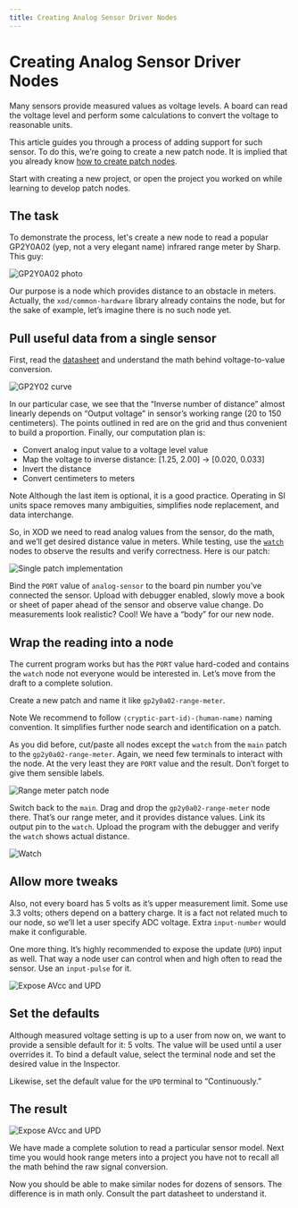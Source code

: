 ```yaml
---
title: Creating Analog Sensor Driver Nodes
---
```


# Creating Analog Sensor Driver Nodes

Many sensors provide measured values as voltage levels. A board can read the
voltage level and perform some calculations to convert the voltage to
reasonable units.

This article guides you through a process of adding support for such sensor. To
do this, we’re going to create a new patch node. It is implied that you already
know [how to create patch nodes](../nodes-for-xod-in-xod/).

Start with creating a new project, or open the project you worked on while
learning to develop patch nodes.

## The task

To demonstrate the process, let's create a new node to read a popular GP2Y0A02
(yep, not a very elegant name) infrared range meter by Sharp. This guy:

![GP2Y0A02 photo](./gp2y0a02.jpg)

Our purpose is a node which provides distance to an obstacle in meters.
Actually, the `xod/common-hardware` library already contains the node, but for
the sake of example, let’s imagine there is no such node yet.

## Pull useful data from a single sensor

First, read the [datasheet](./gp2y0a02-datasheet.pdf) and understand the math
behind voltage-to-value conversion.

![GP2Y02 curve](./gp2y0a02-curve.png)

In our particular case, we see that the “Inverse number of distance” almost
linearly depends on “Output voltage” in sensor’s working range (20 to 150
centimeters). The points outlined in red are on the grid and thus convenient to
build a proportion. Finally, our computation plan is:

- Convert analog input value to a voltage level value
- Map the voltage to inverse distance: [1.25, 2.00] → [0.020, 0.033]
- Invert the distance
- Convert centimeters to meters

<div class="ui segment note">
<span class="ui ribbon label">Note</span>
Although the last item is optional, it is a good practice. Operating in SI
units space removes many ambiguities, simplifies node replacement, and data
interchange.
</div>

So, in XOD we need to read analog values from the sensor, do the math, and
we’ll get desired distance value in meters. While testing, use the
[`watch`](/libs/xod/core/watch/) nodes to observe the results and verify
correctness. Here is our patch:

![Single patch implementation](./step1.patch.png)

Bind the `PORT` value of `analog-sensor` to the board pin number you’ve
connected the sensor. Upload with debugger enabled, slowly move a book or sheet
of paper ahead of the sensor and observe value change. Do measurements look
realistic? Cool! We have a “body” for our new node.

## Wrap the reading into a node

The current program works but has the `PORT` value hard-coded and contains the
`watch` node not everyone would be interested in. Let’s move from the draft to
a complete solution.

Create a new patch and name it like `gp2y0a02-range-meter`.

<div class="ui segment note">
<span class="ui ribbon label">Note</span>
We recommend to follow <code>⟨cryptic-part-id⟩-⟨human-name⟩</code> naming convention. It
simplifies further node search and identification on a patch.
</div>

As you did before, cut/paste all nodes except the `watch` from the `main` patch
to the `gp2y0a02-range-meter`. Again, we need few terminals to interact with
the node. At the very least they are `PORT` value and the result. Don’t forget
to give them sensible labels.

![Range meter patch node](./step2a.patch.png)

Switch back to the `main`. Drag and drop the `gp2y0a02-range-meter` node there.
That’s our range meter, and it provides distance values. Link its output pin to
the `watch`. Upload the program with the debugger and verify the `watch` shows
actual distance.

![Watch](./step2b.gif)

## Allow more tweaks

Also, not every board has 5 volts as it’s upper measurement limit. Some use 3.3
volts; others depend on a battery charge. It is a fact not related much to our
node, so we’ll let a user specify ADC voltage. Extra `input-number` would make
it configurable.

One more thing. It’s highly recommended to expose the update (`UPD`) input as
well. That way a node user can control when and high often to read the sensor.
Use an `input-pulse` for it.

![Expose AVcc and UPD](./step3a.patch.png)

## Set the defaults

Although measured voltage setting is up to a user from now on, we want to
provide a sensible default for it: 5 volts. The value will be used until a user
overrides it. To bind a default value, select the terminal node and set the
desired value in the Inspector.

Likewise, set the default value for the `UPD` terminal to “Continuously.”

## The result

![Expose AVcc and UPD](./step3b.patch.png)

We have made a complete solution to read a particular sensor model. Next time
you would hook range meters into a project you have not to recall all the math
behind the raw signal conversion.

Now you should be able to make similar nodes for dozens of sensors. The
difference is in math only. Consult the part datasheet to understand it.
